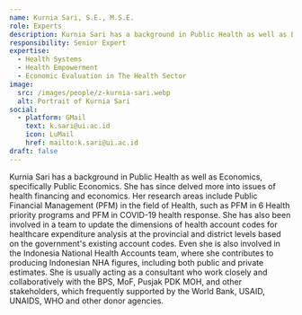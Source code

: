```yaml
---
name: Kurnia Sari, S.E., M.S.E.
role: Experts
description: Kurnia Sari has a background in Public Health as well as Economics, specifically Public Economics. She has since delved more into issues of health financing and economics.
responsibility: Senior Expert
expertise:
  - Health Systems
  - Health Empowerment
  - Economic Evaluation in The Health Sector
image:
  src: /images/people/z-kurnia-sari.webp
  alt: Portrait of Kurnia Sari
social:
  - platform: GMail
    text: k.sari@ui.ac.id
    icon: LuMail
    href: mailto:k.sari@ui.ac.id
draft: false
---
```


Kurnia Sari has a background in Public Health as well as Economics, specifically Public Economics. She has since delved more into issues of health financing and economics. Her research areas include Public Financial Management (PFM) in the field of Health, such as PFM in 6 Health priority programs and PFM in COVID-19 health response. She has also been involved in a team to update the dimensions of health account codes for healthcare expenditure analysis at the provincial and district levels based on the government's existing account codes. Even she is also involved in the Indonesia National Health Accounts team, where she contributes to producing Indonesian NHA figures, including both public and private estimates. She is usually acting as a consultant who work closely and collaboratively with the BPS, MoF, Pusjak PDK MOH, and other stakeholders, which frequently supported by the World Bank, USAID, UNAIDS, WHO and other donor agencies.
